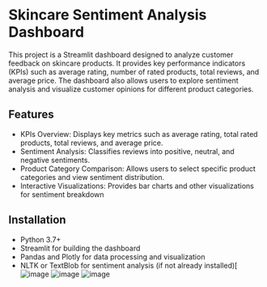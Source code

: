 # Skincare Sentiment Analysis Dashboard
This project is a Streamlit dashboard designed to analyze customer feedback on skincare products. It provides key performance indicators (KPIs) such as average rating, number of rated products, total reviews, and average price. The dashboard also allows users to explore sentiment analysis and visualize customer opinions for different product categories.
## Features
- KPIs Overview: Displays key metrics such as average rating, total rated products, total reviews, and average price.
- Sentiment Analysis: Classifies reviews into positive, neutral, and negative sentiments.
- Product Category Comparison: Allows users to select specific product categories and view sentiment distribution.
- Interactive Visualizations: Provides bar charts and other visualizations for sentiment breakdown

## Installation
- Python 3.7+
- Streamlit for building the dashboard
- Pandas and Plotly for data processing and visualization
- NLTK or TextBlob for sentiment analysis (if not already installed)[![image](https://github.com/user-attachments/assets/333f954b-767d-4c40-858e-7b6ef5a9622d)
 ![image](https://github.com/user-attachments/assets/67ccaf2a-04d0-4079-957a-59bcc0d457c0) ![image](https://github.com/user-attachments/assets/15da98c5-a1a0-440e-864e-bfe0aee597fd)

